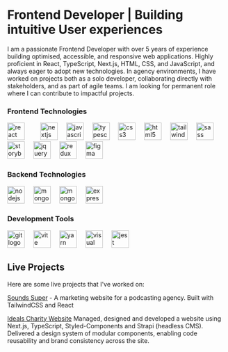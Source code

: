 # Frontend Developer | Building intuitive User experiences

I am a passionate Frontend Developer with over 5 years of experience building optimised, accessible, and
responsive web applications. Highly proficient in React, TypeScript, Next.js, HTML, CSS, and JavaScript,
and always eager to adopt new technologies. In agency environments, I have worked on projects both as a solo developer, collaborating directly with stakeholders, and as part of agile teams. I am looking for permanent role where I can
contribute to impactful projects.

### Frontend Technologies

<div align="left">
<picture><img src="https://cdn.jsdelivr.net/gh/devicons/devicon/icons/react/react-original.svg" height="40" alt="react logo"  /></picture>
<picture><img width="12" /></picture>
<picture><img width="12" /></picture>
<picture><img src="https://cdn.jsdelivr.net/gh/devicons/devicon/icons/nextjs/nextjs-original.svg" height="40" alt="nextjs logo"  /></picture>
<picture><img width="12" /></picture>
<picture><img src="https://cdn.jsdelivr.net/gh/devicons/devicon/icons/javascript/javascript-original.svg" height="40" alt="javascript logo"  /></picture>
<picture><img width="12" /></picture>
<picture><img src="https://cdn.jsdelivr.net/gh/devicons/devicon/icons/typescript/typescript-original.svg" height="40" alt="typescript logo"  /></picture>
<picture><img width="12" /></picture>
<picture><img src="https://cdn.jsdelivr.net/gh/devicons/devicon/icons/css3/css3-original.svg" height="40" alt="css3 logo"  /></picture>
<picture><img width="12" /></picture>
<picture><img src="https://cdn.jsdelivr.net/gh/devicons/devicon/icons/html5/html5-original.svg" height="40" alt="html5 logo"  /></picture>
<picture><img width="12" /></picture>
<picture><img src="https://cdn.jsdelivr.net/gh/devicons/devicon/icons/tailwindcss/tailwindcss-original.svg" height="40" alt="tailwindcss logo"  /></picture>
<picture><img width="12" /></picture>
<picture><img src="https://cdn.jsdelivr.net/gh/devicons/devicon/icons/sass/sass-original.svg" height="40" alt="sass logo"  /></picture>
<picture><img width="12" /></picture>
<picture><img src="https://cdn.jsdelivr.net/gh/devicons/devicon/icons/storybook/storybook-original.svg" height="40" alt="storybook logo"  /></picture>  
 <picture><img width="12" /></picture>
<picture><img src="https://cdn.jsdelivr.net/gh/devicons/devicon/icons/jquery/jquery-plain.svg" height="40" alt="jquery logo"  /></picture>
<picture><img width="12" /></picture>
<picture><img src="https://cdn.jsdelivr.net/gh/devicons/devicon/icons/redux/redux-original.svg" height="40" alt="redux logo"  /></picture>
<picture><img width="12" /></picture>
<picture><img src="https://cdn.jsdelivr.net/gh/devicons/devicon/icons/figma/figma-original.svg" height="40" alt="figma logo"  /></picture>

</div>

### Backend Technologies

<div align="left">
  <picture><img src="https://cdn.jsdelivr.net/gh/devicons/devicon/icons/nodejs/nodejs-original.svg" height="40" alt="nodejs logo"  /></picture>
  <picture><img width="12" /></picture>
  <picture><img src="https://cdn.jsdelivr.net/gh/devicons/devicon/icons/mongodb/mongodb-plain-wordmark.svg" height="40" alt="mongodb logo"  /></picture>
  <picture><img width="12" /></picture>
  <picture><img src="https://cdn.jsdelivr.net/gh/devicons/devicon/icons/postgresql/postgresql-plain-wordmark.svg" height="40" alt="mongodb logo"  /></picture>
  <picture><img width="12" /></picture>
  <picture><img src="https://cdn.jsdelivr.net/gh/devicons/devicon/icons/express/express-original.svg" height="40" alt="express logo"  /></picture>
</div>

### Development Tools

<div align="left">
  <picture><img src="https://cdn.jsdelivr.net/gh/devicons/devicon/icons/git/git-plain.svg" height="40" alt="git logo"  /></picture>
  <picture><img width="12" /></picture>
  <picture><img src="https://cdn.jsdelivr.net/gh/devicons/devicon/icons/vite/vite-original.svg" height="40" alt="vite logo"  /></picture>
  <picture><img width="12" /></picture>
  <picture><img src="https://cdn.jsdelivr.net/gh/devicons/devicon/icons/yarn/yarn-original.svg" height="40" alt="yarn logo"  /></picture>
  <picture><img width="12" /></picture>
  <picture><img src="https://cdn.jsdelivr.net/gh/devicons/devicon/icons/vscode/vscode-original.svg" height="40" alt="visual studio code logo"  /></picture>
  <picture><img width="12" /></picture>
  <picture><img src="https://cdn.jsdelivr.net/gh/devicons/devicon/icons/jest/jest-plain.svg" height="40" alt="jest logo"  /></picture>
</div>

## Live Projects

Here are some live projects that I've worked on:

[Sounds Super](https://soundssuper.co/) - A marketing website for a podcasting agency.
Built with TailwindCSS and React

[Ideals Charity Website](https://www.ideals.org.uk/)
Managed, designed and developed a website using Next.js, TypeScript, Styled-Components
and Strapi (headless CMS).
Delivered a design system of modular components, enabling code reusability and brand
consistency across the site.
